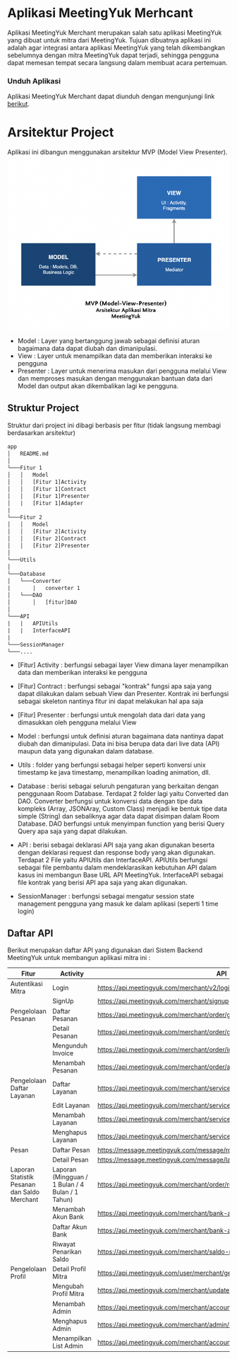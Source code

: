 # Aplikasi MeetingYuk Merhcant

Aplikasi MeetingYuk Merchant merupakan salah satu aplikasi MeetingYuk yang dibuat untuk mitra dari MeetingYuk. Tujuan dibuatnya aplikasi ini adalah agar integrasi antara aplikasi MeetingYuk yang telah dikembangkan sebelumnya dengan mitra MeetingYuk dapat terjadi, sehingga pengguna dapat memesan tempat secara langsung dalam membuat acara pertemuan.

### Unduh Aplikasi
Aplikasi MeetingYuk Merchant dapat diunduh dengan mengunjungi link [berikut][apkmeetingyuk].

# Arsitektur Project
Aplikasi ini dibangun menggunakan arsitektur MVP (Model View Presenter).
![alt text](mvp.png)
- Model : Layer yang bertanggung jawab sebagai definisi aturan bagaimana data dapat diubah dan dimanipulasi.
- View : Layer untuk menampilkan data dan memberikan interaksi ke pengguna
- Presenter : Layer untuk menerima masukan dari pengguna melalui View dan memproses masukan dengan menggunakan bantuan data dari Model dan output akan dikembalikan lagi ke pengguna.

## Struktur Project
Struktur dari project ini dibagi berbasis per fitur (tidak langsung membagi berdasarkan  arsitektur)
```
app
│   README.md
│
└───Fitur 1
│   │   Model
│   │   [Fitur 1]Activity
│   │   [Fitur 1]Contract
│   │   [Fitur 1]Presenter
│   |   [Fitur 1]Adapter
|   
└───Fitur 2
│   │   Model
│   │   [Fitur 2]Activity
│   │   [Fitur 2]Contract
│   │   [Fitur 2]Presenter
│  
└───Utils
│  
└───Database
│   └───Converter
|       |   converter 1
│   └───DAO
│       │   [fitur]DAO
│  
└───API
|   |   APIUtils
|   |   InterfaceAPI
|
└───SessionManager
└───....
```
- [Fitur] Activity : berfungsi sebagai layer View dimana layer menampilkan data dan memberikan interaksi ke pengguna

- [Fitur] Contract : berfungsi sebagai "kontrak" fungsi apa saja yang dapat dilakukan dalam sebuah View dan Presenter. Kontrak ini berfungsi sebagai skeleton nantinya fitur ini dapat melakukan hal apa saja

- [Fitur] Presenter : berfungsi untuk mengolah data dari data yang dimasukkan oleh pengguna melalui View

- Model : berfungsi untuk definisi aturan bagaimana data nantinya dapat diubah dan dimanipulasi. Data ini bisa berupa data dari live data (API) maupun data yang digunakan dalam database.

- Utils : folder yang berfungsi sebagai helper seperti konversi unix timestamp ke java timestamp, menampilkan loading animation, dll.

- Database : berisi sebagai seluruh pengaturan yang berkaitan dengan penggunaan Room Database. Terdapat 2 folder lagi yaitu Converted dan DAO. Converter berfungsi untuk konversi data dengan tipe data kompleks (Array, JSONAray, Custom Class) menjadi ke bentuk tipe data simple (String) dan sebaliknya agar data dapat disimpan dalam Room Database. DAO berfungsi untuk menyimpan function yang berisi Query Query apa saja yang dapat dilakukan.

- API : berisi sebagai deklarasi API saja yang akan digunakan beserta dengan deklarasi request dan response body yang akan digunakan. Terdapat 2 File yaitu APIUtils dan InterfaceAPI. APIUtils berfungsi sebagai file pembantu dalam mendeklarasikan kebutuhan API dalam kasus ini membangun Base URL API MeetingYuk. InterfaceAPI sebagai file kontrak yang berisi API apa saja yang akan digunakan.
 
- SessionManager : berfungsi sebagai mengatur session state management pengguna yang masuk ke dalam aplikasi (seperti 1 time login)

## Daftar API
Berikut merupakan daftar API yang digunakan dari Sistem Backend MeetingYuk untuk membangun aplikasi mitra ini :

| Fitur | Activity | API |
| ------ | ------ | ------------ |
| Autentikasi Mitra | Login | https://api.meetingyuk.com/merchant/v2/login |
|  | SignUp | https://api.meetingyuk.com/merchant/signup |
| Pengelolaan Pesanan | Daftar Pesanan | https://api.meetingyuk.com/merchant/order/get-with-filter|
|  | Detail Pesanan | https://api.meetingyuk.com/merchant/order/get-with-filter |
| | Mengunduh Invoice | https://api.meetingyuk.com/merchant/order/invoice/:id_order/token:token/invoice.pdf |
| | Menambah Pesanan | https://api.meetingyuk.com/merchant/order/add-order |
| Pengelolaan Daftar Layanan | Daftar Layanan | https://api.meetingyuk.com/merchant/service |
| | Edit Layanan | https://api.meetingyuk.com/merchant/service/update/:id_service |
| | Menambah Layanan | https://api.meetingyuk.com/merchant/service/add |
| | Menghapus Layanan | https://api.meetingyuk.com/merchant/service/delete/:id_service |
| Pesan | Daftar Pesan | https://message.meetingyuk.com/message/room/list-room |
| | Detail Pesan | https://message.meetingyuk.com/message/last |
| Laporan Statistik Pesanan dan Saldo Merchant | Laporan (Mingguan / 1 Bulan / 4 Bulan / 1 Tahun) | https://api.meetingyuk.com/merchant/order/report/:(week,month,quarter,year) |
| | Menambah Akun Bank | https://api.meetingyuk.com/merchant/bank-account/add |
| | Daftar Akun Bank | https://api.meetingyuk.com/merchant/bank-account |
| | Riwayat Penarikan Saldo | https://api.meetingyuk.com/merchant/saldo-mitra/withdraw|
| Pengelolaan Profil | Detail Profil Mitra | https://api.meetingyuk.com/user/merchant/get-detail?id=id_merchant |
| | Mengubah Profil Mitra | https://api.meetingyuk.com/merchant/update-profile |
| | Menambah Admin | https://api.meetingyuk.com/merchant/account/add-admin |
| | Menghapus Admin | https://api.meetingyuk.com/merchant/admin/delete/:email |
| | Menampilkan List Admin | https://api.meetingyuk.com/merchant/account/admin |




[apkmeetingyuk]: https://drive.google.com/file/d/1aJFr735BzbhJ48iiIVwsgw0HJfZSwxRA/view?usp=sharing